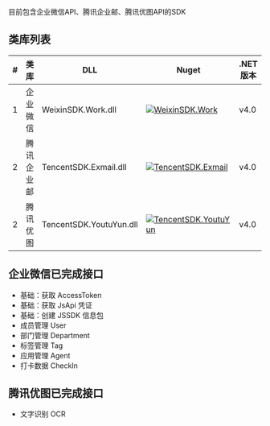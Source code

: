 目前包含企业微信API、腾讯企业邮、腾讯优图API的SDK

类库列表
----------------
| # | 类库        | DLL                  | Nuget                            | .NET 版本 
|---|---          |---                   |---                              |---
|1  |企业微信     |WeixinSDK.Work.dll     |[![WeixinSDK.Work][1.1]][1.2]     | v4.0
|2  |腾讯企业邮   |TencentSDK.Exmail.dll  |[![TencentSDK.Exmail][2.1]][2.2]  | v4.0
|2  |腾讯优图     |TencentSDK.YoutuYun.dll  |[![TencentSDK.YoutuYun][3.1]][3.2]  | v4.0

[1.1]: https://buildstats.info/nuget/WeixinSDK.Work
[1.2]: https://www.nuget.org/packages/WeixinSDK.Work
[2.1]: https://buildstats.info/nuget/TencentSDK.Exmail
[2.2]: https://www.nuget.org/packages/TencentSDK.Exmail
[3.1]: https://buildstats.info/nuget/TencentSDK.YoutuYun
[3.2]: https://www.nuget.org/packages/TencentSDK.YoutuYun

企业微信已完成接口
----------------
* 基础：获取 AccessToken
* 基础：获取 JsApi 凭证
* 基础：创建 JSSDK 信息包
* 成员管理 User
* 部门管理 Department
* 标签管理 Tag
* 应用管理 Agent
* 打卡数据 CheckIn

腾讯优图已完成接口
----------------
* 文字识别 OCR
